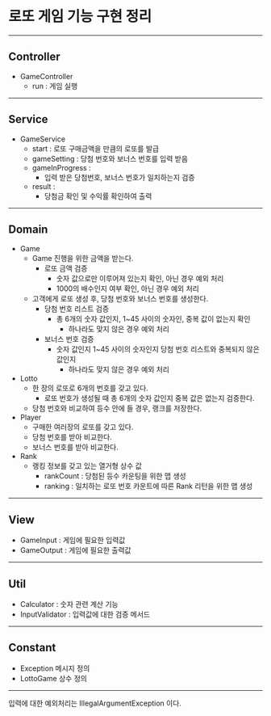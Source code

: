 # 로또 게임 기능 구현 정리

-------
## Controller
* GameController 
  * run : 게임 실행
--------
## Service
* GameService
  * start : 로또 구매금액을 만큼의 로또를 발급
  * gameSetting : 당첨 번호와 보너스 번호를 입력 받음
  * gameInProgress : 
    * 입력 받은 당첨번호, 보너스 번호가 일치하는지 검증 
  * result :
    * 당첨금 확인 및 수익률 확인하여 출력
--------
## Domain
* Game
  * Game 진행을 위한 금액을 받는다.
    * 로또 금액 검증
        * 숫자 값으로만 이루어져 있는지 확인, 아닌 경우 예외 처리
        * 1000의 배수인지 여부 확인, 아닌 경우 예외 처리
  * 고객에게 로또 생성 후, 당첨 번호와 보너스 번호를 생성한다.
    * 당첨 번호 리스트 검증
        * 총 6개의 숫자 값인지, 1~45 사이의 숫자인, 중복 값이 없는지 확인
            * 하나라도 맞지 않은 경우 예외 처리
    * 보너스 번호 검증
        * 숫자 값인지 1~45 사이의 숫자인지 당첨 번호 리스트와 중복되지 않은 값인지
            * 하나라도 맞지 않은 경우 예외 처리
* Lotto
  * 한 장의 로또로 6개의 번호를 갖고 있다.
    * 로또 번호가 생성될 때 총 6개의 숫자 값인지 중복 값은 없는지 검증한다.
  * 당첨 번호와 비교하여 등수 안에 들 경우, 랭크를 저장한다.
* Player
  * 구매한 여러장의 로또를 갖고 있다.
  * 당첨 번호를 받아 비교한다.
  * 보너스 번호를 받아 비교한다.
* Rank 
  * 랭킹 정보를 갖고 있는 열거형 상수 값
    * rankCount : 당첨된 등수 카운팅을 위한 맵 생성
    * ranking : 일치하는 로또 번호 카운트에 따른 Rank 리턴을 위한 맵 생성


-------
## View
* GameInput : 게임에 필요한 입력값
* GameOutput : 게임에 필요한 출력값
------
## Util
* Calculator : 숫자 관련 계산 기능
* InputValidator : 입력값에 대한 검증 메서드
------
## Constant
* Exception 메시지 정의
* LottoGame 상수 정의 
------
입력에 대한 예외처리는 IllegalArgumentException 이다.